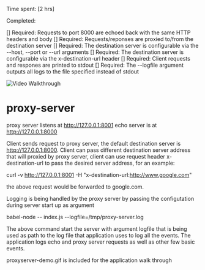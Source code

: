 Time spent: [2 hrs]

Completed:

[] Required: Requests to port 8000 are echoed back with the same HTTP headers and body
[] Required: Requests/reponses are proxied to/from the destination server
[] Required: The destination server is configurable via the --host, --port or --url arguments
[] Required: The destination server is configurable via the x-destination-url header
[] Required: Client requests and respones are printed to stdout
[] Required: The --logfile argument outputs all logs to the file specified instead of stdout

![Video Walkthrough](proxyserver-demo.gif)

# proxy-server
proxy server listens at http://127.0.0.1:8001
echo server is at http://127.0.0.1:8000

Client sends request to proxy server, the default destination server is http://127.0.0.1:8000. Client can pass different destination server address that will proxied by proxy server, client can use request header x-destination-url to pass the desired server address, for an example:

curl -v http://127.0.0.1:8001 -H "x-destination-url:http://www.google.com"

the above request would be forwarded to google.com.

Logging is being handled by the proxy server by passing the configutation during server start up as argument

babel-node -- index.js --logfile=/tmp/proxy-server.log

The above command start the server with argument logfile that is being used as path to the log file that application uses to log all the events. The application logs echo and proxy server requests as well as other few basic events.

proxyserver-demo.gif is included for the application walk through






